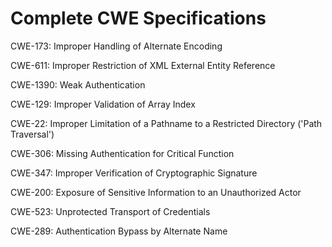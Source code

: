 

# Complete CWE Specifications

CWE-173: Improper Handling of Alternate Encoding

CWE-611: Improper Restriction of XML External Entity Reference

CWE-1390: Weak Authentication

CWE-129: Improper Validation of Array Index

CWE-22: Improper Limitation of a Pathname to a Restricted Directory ('Path Traversal')

CWE-306: Missing Authentication for Critical Function

CWE-347: Improper Verification of Cryptographic Signature

CWE-200: Exposure of Sensitive Information to an Unauthorized Actor

CWE-523: Unprotected Transport of Credentials

CWE-289: Authentication Bypass by Alternate Name